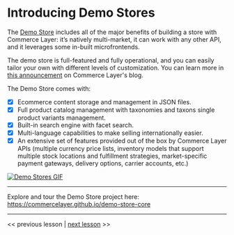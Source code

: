 # Introducing Demo Stores

The [Demo Store](https://github.com/commercelayer/demo-store) includes all of the major benefits of building a store with Commerce Layer: it’s natively multi-market, it can work with any other API, and it leverages some in-built microfrontends.

The demo store is full-featured and fully operational, and you can easily tailor your own with different levels of customization. You can learn more in [this announcement](https://commercelayer.io/blog/introducing-the-demo-store) on Commerce Layer's blog.

The Demo Store comes with:

- [x] Ecommerce content storage and management in JSON files.
- [x] Full product catalog management with taxonomies and taxons
 single product variants management.
- [x] Built-in search engine with facet search.
- [x] Multi-language capabilities to make selling internationally easier.
- [x] An extensive set of features provided out of the box by Commerce Layer APIs (multiple currency price lists, inventory models that support multiple stock locations and fulfillment strategies, market-specific payment gateways, delivery options, carrier accounts, etc.)

[![Demo Stores GIF](../assets/demo-stores.gif)](https://commercelayer.github.io/demo-store-core)

---

 Explore and tour the Demo Store project here: https://commercelayer.github.io/demo-store-core

---

<< previous lesson | [next lesson](./02.md) >>